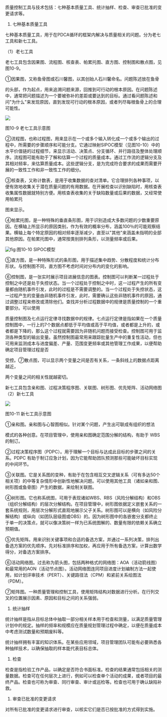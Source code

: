 
质量控制工具与技术包括：七种基本质量工具、统计抽样、检查、审查已批准的变更请求等。

1. 七种基本质量工具

七种基本质量工具，用于在PDCA循环的框架内解决与质量相关的问题。分为老七工具和新七工具。

（1）老七工具

老七工具包含因果图、流程图、核查表、帕累托图、直方图、控制图和散点图，见图10-9。

①因果图，又称鱼骨图或石川馨图，以其创始人石川馨命名。问题陈述放在鱼骨

的头部，作为起点，用来追溯问题来源，回推到可行动的根本原因。在问题陈述中，通常把问题描述为一个要被弥补的差距或要达到的目标。通过看问题陈述和问"为什么"来发现原因，直到发现可行动的根本原因，或者列尽每根鱼骨上的合理可能性。

![](https://img.kancloud.cn/72/ba/72bae26406f7d86d6ba9e369cf1369e4_970x411.jpeg)

图10-9 老七工具示意图

②流程图，也称过程图，用来显示在一个或多个输入转化成一个或多个输出的过程中，所需要的步骤顺序和可能分支。它通过映射SIPOC模型（见图10-10）中的水平价值链的过程细节，来显示活动、决策点、分支循环、并行路径及整体处理顺序。流程图可能有助于了解和估算一个过程的质量成本。通过工作流的逻辑分支及其相对频率，来估算质量成本。这些逻辑分支，是为完成符合要求的成果而需要开展的一致性工作和非一致性工作的细分。

③核查表，又称计数表，是用于收集数据的查对清单。它合理排列各种事项，以便有效地收集关于潜在质量问题的有用数据。在开展检查以识别缺陷时，用核查表收集属性数据就特别方便。用核查表收集的关于缺陷数量或后果的数据，又经常使用帕累托

图来显示。

④帕累托图，是一种特殊的垂直条形图，用于识别造成大多数问题的少数重要原因。在横轴上所显示的原因类别，作为有效的概率分布，涵盖100％的可能观察结果。横轴上每个特定原因的相对频率逐渐减少，直至以"其他"来涵盖未指明的全部其他原因。在帕累托图中，通常按类别排列条形，以测量频率或后果。

![](https://img.kancloud.cn/ef/2a/ef2a94402f02421d63667f7c95460915_1372x1046.png "fig:")图10-10 SIPOC模型

⑤直方图，是一种特殊形式的条形图，用于描述集中趋势、分散程度和统计分布形状。与控制图不同，直方图不考虑时间对分布内的变化的影响。

⑥控制图，是一张实时展示项目进展信息的图表。控制图可以判断某一过程处于控制之中还是处于失控状态。当一个过程处于控制之中时，这一过程产生的所有变量都由随机事件引发，此时的过程是不需要调整的。当一个过程处于失控状态，这一过程产生的变量由非随机事件引发，此时，需要确认这些非随机事件的原因，通过调整过程来修改或清除他们。查找并分析过程数据中的规律是质量控制的一个重要部分。可以使用

质量控制图及七点运行定律寻找数据中的规律。七点运行定律是指如果在一个质量控制图中，一行上的7个数据点都低于平均值或高于平均值，或者都是上升的，或者都是下降的，那么这个过程就需要因为非随机问题而接受检查。控制图可用于监测各种类型的输出变量。虽然控制图最常用来跟踪批量生产中的重复性活动，但也可用来监测成本与进度偏差、产量、范围变更频率或其他管理工作成果，以便帮助确定项目管理过程是否

受控。⑦散点图，可以显示两个变量之间是否有关系，一条斜线上的数据点距离越近，

两个变量之间的相关性就越密切。

新七工具包含亲和图、过程决策程序图、关联图、树形图、优先矩阵、活动网络图（2）新七工具

![](https://img.kancloud.cn/55/da/55da6fb91efc3ef202b2b5f0399445d8_240x344.jpeg)

图10-11 新七工具示意图

①亲和图。亲和图与心智图相似。针对某个问题，产生出可联成有组织的想法

模式的各种创意。在项目管理中，使用亲和图确定范围分解的结构，有助于
WBS的制订。

②过程决策程序图（PDPC）。用于理解一个目标与达成此目标的步骤之间的关系。PDPC
有助于制订应急计划，因为它能帮助团队预测那些可能破坏目标实现的中间环节。

③关联图。它是关系图的变种，有助于在包含相互交叉逻辑关系（可有多达50个相关项）的中等复杂情形中创新性地解决问题。可以使用其他工具（诸如亲和图、树形图或鱼骨图）产生的数据，来绘制关联图。

④树形图。它也称系统图，可用于表现诸如WBS、RBS（风险分解结构）和OBS（组织分解结构）的层次分解结构。在项目管理中，树形图依据定义嵌套关系的一套系统规则，用层次分解形式直观地展示父子关系。树形图可以是横向（如风险分解结构）或纵向（如团队层级图或OBS）的。因为树形图中的各嵌套分支都终止于单一的决策点，就可以像决策树一样为已系统图解的、数量有限的依赖关系确立预期值。

⑤优先矩阵。用来识别关键事项和合适的备选方案，并通过一系列决策，排列出备选方案的优先顺序。先对标准排序和加权，再应用于所有备选方案，计算出数学得分，对备选方案排序。

⑥活动网络图。过去称为箭头图，包括两种格式的网络图：AOA（活动箭线图）和最常用的AON（活动节点图）。活动网络图连同项目进度计划编制方法一起使用，如计划评审技术（PERT）、关键路径法（CPM）和紧前关系绘图法（PDM）。

⑦矩阵图。一种质量管理和控制工具，使用矩阵结构对数据进行分析。在行列交叉的位置展示因素、原因和目标之间的关系强弱。

1. 统计抽样

统计抽样是指从目标总体中抽取一部分相关样本用于检查和测量，以满足质量管理计划中的规定。抽样的频率和规模应在质量规划管理过程中确定，以便在质量成本中考虑测试数量和预期废料等。

统计抽样拥有丰富的知识体系。在某些应用领域，项目管理团队可能有必要熟悉各种抽样技术，以确保抽取的样本能代表目标总体。

1. 检查

检查是指检验工作产品，以确定是否符合书面标准。检查的结果通常包括相关的测量数据。检查可在任何层次上进行，例如可以检查单个活动的成果，或者项目的最终产品。检查也可称为审查、同行审查、审计或巡检等。检查也可用于确认缺陷补救。

1. 审查已批准的变更请求

对所有已批准的变更请求进行审查，以核实它们是否已按批准的方式得到实施。
